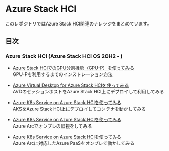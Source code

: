# Azure Stack HCI
このレポジトリではAzure Stack HCI関連のナレッジをまとめています。

## 目次
### Azure Stack HCI (Azure Stack HCI OS 20H2 - )
- [Azure Stack HCIでのGPU分割機能（GPU-P）を使ってみる](gpu-p)  
GPU-Pを利用するまでのインストレーション方法

- [Azure Virtual Desktop for Azure Stack HCIを使ってみる](avd-for-azshci)  
AVDのセッションホストをAzure Stack HCI上にデプロイして利用してみる

- [Azure K8s Service on Azure Stack HCIを使ってみる](aks-on-azshci)  
AKSをAzure Stack HCI上にデプロイしてコンテナを動かしてみる

- [Azure K8s Service on Azure Stack HCIを使ってみる](arc-enabled-infrastructure)  
Azure Arcでオンプレの監視をしてみる

- [Azure K8s Service on Azure Stack HCIを使ってみる](arc-enabled-service)  
Azure Arcに対応したAzure PaaSをオンプレで動かしてみる
